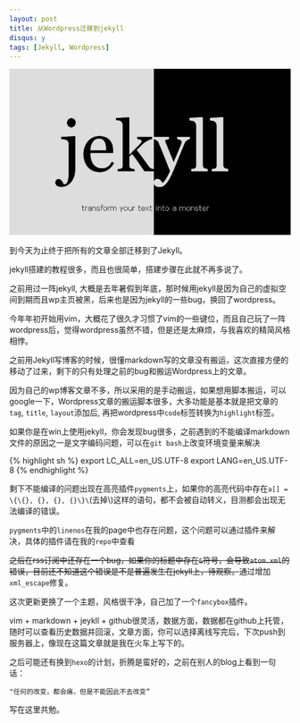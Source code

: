 ```yaml
---
layout: post
title: 从Wordpress迁移到jekyll
disqus: y
tags: [Jekyll, Wordpress]
---
```


![jekyll](\media\2013\04\jekyll.jpg)

到今天为止终于把所有的文章全部迁移到了Jekyll。

jekyll搭建的教程很多，而且也很简单，搭建步骤在此就不再多说了。

之前用过一阵jekyll, 大概是去年暑假到年底，那时候用jekyll是因为自己的虚拟空间到期而且wp主页被黑，后来也是因为jekyll的一些bug，换回了wordpress。

今年年初开始用vim，大概花了很久才习惯了vim的一些键位，而且自己玩了一阵wordpress后，觉得wordpress虽然不错，但是还是太麻烦，与我喜欢的精简风格相悖。

之前用Jekyll写博客的时候，很懂markdown写的文章没有搬运，这次直接方便的移动了过来，剩下的只有处理之前的bug和搬运Wordpress上的文章。

因为自己的wp博客文章不多，所以采用的是手动搬运，如果想用脚本搬运，可以google一下，Wordpress文章的搬运脚本很多，大多功能是基本就是把文章的`tag`, `title`, `layout`添加后, 再把wordpress中`code`标签转换为`highlight`标签。

如果你是在win上使用jekyll，你会发现bug很多，之前遇到的不能编译markdown文件的原因之一是文字编码问题，可以在`git bash`上改变环境变量来解决

{% highlight sh %}
export LC_ALL=en_US.UTF-8
export LANG=en_US.UTF-8
{% endhighlight %}

剩下不能编译的问题出现在高亮插件`pygments`上，如果你的高亮代码中存在`a[] = \{\{}, {}, {}, {}\}\`(去掉\\)这样的语句，都不会被自动转义，目测都会出现无法编译的错误。

`pygments`中的`linenos`在我的page中也存在问题，这个问题可以通过插件来解决，具体的插件请在我的`repo`中查看

<del>之后在rss订阅中还存在一个bug，如果你的标题中存在`&`符号，会导致`atom.xml`的错误，目前还不知道这个错误是不是普遍发生在jekyll上，待观察。</del>通过增加`xml_escape`修复。

这次更新更换了一个主题，风格很干净，自己加了一个`fancybox`插件。

vim + markdown + jeykll + github很灵活，数据方面，数据都在github上托管，随时可以查看历史数据并回滚，文章方面，你可以选择离线写完后，下次push到服务器上，像现在这篇文章就是我在火车上写下的。

之后可能还有换到`hexo`的计划，折腾是蛮好的，之前在别人的blog上看到一句话：

    "任何的改变，都会痛，但是不能因此不去改变“

写在这里共勉。
